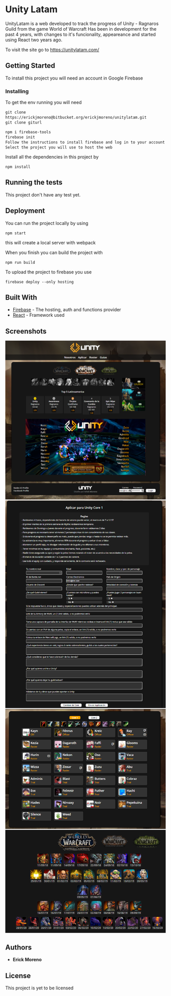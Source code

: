 # Unity Latam

UnityLatam is a web developed to track the progress of Unity - Ragnaros Guild from the game World of Warcraft
Has been in development for the past 4 years, with changes to it's funcionality, appeareance and started using React two years ago.

To visit the site go to https://unitylatam.com/

## Getting Started

To install this project you will need an account in Google Firebase

### Installing

To get the env running you will need

```
git clone https://erickjmoreno@bitbucket.org/erickjmoreno/unitylatam.git
git clone giturl
```

```
npm i firebase-tools
firebase init
Follow the instructions to install firebase and log in to your account
Select the project you will use to host the web
```

Install all the dependencies in this project by

```
npm install
```

## Running the tests

This project don't have any test yet.

## Deployment

You can run the project locally by using

```
npm start
```

this will create a local server with webpack

When you finish you can build the project with

```
npm run build
```

To upload the project to firebase you use

```
firebase deploy --only hosting
```

## Built With

- [Firebase](https://firebase.google.com/docs/guides) - The hosting, auth and functions provider
- [React](https://reactjs.org/) - Framework used

## Screenshots

![ss1](./src/images/ss1.png)
![ss2](./src/images/ss2.png)
![ss3](./src/images/ss3.png)
![ss4](./src/images/ss4.png)

## Authors

- **Erick Moreno**

## License

This project is yet to be licensed
